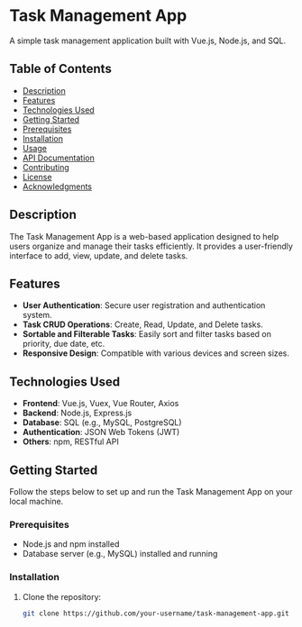 # Task Management App

A simple task management application built with Vue.js, Node.js, and SQL.

## Table of Contents

- [Description](#description)
- [Features](#features)
- [Technologies Used](#technologies-used)
- [Getting Started](#getting-started)
- [Prerequisites](#prerequisites)
- [Installation](#installation)
- [Usage](#usage)
- [API Documentation](#api-documentation)
- [Contributing](#contributing)
- [License](#license)
- [Acknowledgments](#acknowledgments)

## Description

The Task Management App is a web-based application designed to help users organize and manage their tasks efficiently. It provides a user-friendly interface to add, view, update, and delete tasks.

## Features

- **User Authentication**: Secure user registration and authentication system.
- **Task CRUD Operations**: Create, Read, Update, and Delete tasks.
- **Sortable and Filterable Tasks**: Easily sort and filter tasks based on priority, due date, etc.
- **Responsive Design**: Compatible with various devices and screen sizes.

## Technologies Used

- **Frontend**: Vue.js, Vuex, Vue Router, Axios
- **Backend**: Node.js, Express.js
- **Database**: SQL (e.g., MySQL, PostgreSQL)
- **Authentication**: JSON Web Tokens (JWT)
- **Others**: npm, RESTful API

## Getting Started

Follow the steps below to set up and run the Task Management App on your local machine.

### Prerequisites

- Node.js and npm installed
- Database server (e.g., MySQL) installed and running

### Installation

1. Clone the repository:

   ```bash
   git clone https://github.com/your-username/task-management-app.git
